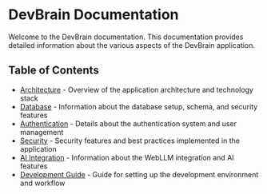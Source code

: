 # DevBrain Documentation

Welcome to the DevBrain documentation. This documentation provides detailed information about the various aspects of the DevBrain application.

## Table of Contents

- [Architecture](./architecture.md) - Overview of the application architecture and technology stack
- [Database](./database.md) - Information about the database setup, schema, and security features
- [Authentication](./authentication.md) - Details about the authentication system and user management
- [Security](./security.md) - Security features and best practices implemented in the application
- [AI Integration](./ai-integration.md) - Information about the WebLLM integration and AI features
- [Development Guide](./development.md) - Guide for setting up the development environment and workflow
